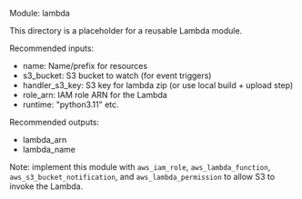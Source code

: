 Module: lambda

This directory is a placeholder for a reusable Lambda module.

Recommended inputs:
- name: Name/prefix for resources
- s3_bucket: S3 bucket to watch (for event triggers)
- handler_s3_key: S3 key for lambda zip (or use local build + upload step)
- role_arn: IAM role ARN for the Lambda
- runtime: "python3.11" etc.

Recommended outputs:
- lambda_arn
- lambda_name

Note: implement this module with `aws_iam_role`, `aws_lambda_function`, `aws_s3_bucket_notification`, and `aws_lambda_permission` to allow S3 to invoke the Lambda.
